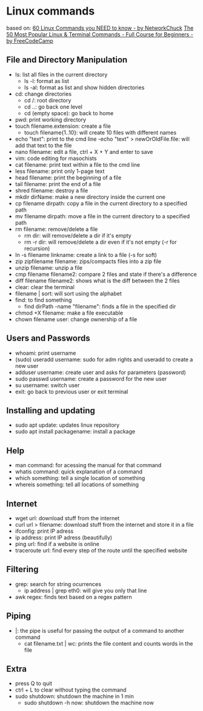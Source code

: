 # Linux commands

based on:
[60 Linux Commands you NEED to know - by NetworkChuck](https://www.youtube.com/watch?v=gd7BXuUQ91w)
[The 50 Most Popular Linux & Terminal Commands - Full Course for Beginners - by FreeCodeCamp](https://www.youtube.com/watch?v=ZtqBQ68cfJc&t=1158s)

## File and Directory Manipulation
- ls: list all files in the current directory
    - ls -l: format as list
    - ls -al: format as list and show hidden directories
- cd: change directories
    - cd /: root directory
    - cd ..: go back one level
    - cd (empty space): go back to home
- pwd: print working directory
- touch filename.extension: create a file
    - touch filename{1..10}: will create 10 files with different names
- echo "text": print to the cmd line
    -echo "text" > newOrOldFile.file: will add that text to the file
- nano filename: edit a file, ctrl + X + Y and enter to save
- vim: code editing for masochists
- cat filename: print text within a file to the cmd line
- less filename: print only 1-page text
- head filename: print the beginning of a file
- tail filename: print the end of a file
- shred filename: destroy a file
- mkdir dirName: make a new directory inside the current one
- cp filename dirpath: copy a file in the current directory to a specified path
- mv filename dirpath: move a file in the current directory to a specified path
- rm filename: remove/delete a file
    - rm dir: will remove/delete a dir if it's empty
    - rm -r dir: will remove/delete a dir even if it's not empty (-r for recursion)
- ln -s filename linkname: create a link to a file (-s for soft)
- zip zipfilename filename: zips/compacts files into a zip file
- unzip filename: unzip a file
- cmp filename filename2: compare 2 files and state if there's a difference
- diff filename filename2: shows what is the diff between the 2 files
- clear: clear the terminal
- filename | sort: will sort using the alphabet
- find: to find something
    - find dirPath -name "filename": finds a file in the specified dir
- chmod +X filename: make a file executable
- chown filename user: change ownership of a file

## Users and Passwords
- whoami: print username
- (sudo) useradd username: sudo for adm rights and useradd to create a new user
- adduser username: create user and asks for parameters (password)
- sudo passwd username: create a password for the new user
- su username: switch user
- exit: go back to previous user or exit terminal

## Installing and updating
- sudo apt update: updates linux repository
- sudo apt install packagename: install a package

## Help
- man command: for acessing the manual for that command 
- whatis command: quick explanation of a command
- which something: tell a single location of something
- whereis something: tell all locations of something 

## Internet
- wget url: download stuff from the internet
- curl url > filename: download stuff from the internet and store it in a file
- ifconfig: print IP adress
- ip address: print IP adress (beautifully)
- ping url: find if a website is online
- traceroute url: find every step of the route until the specified website

## Filtering
- grep: search for string ocurrences
    - ip address | grep eth0: will give you only that line
- awk regex: finds text based on a regex pattern

## Piping
- |: the pipe is useful for passing the output of a command to another command
    - cat filename.txt | wc: prints the file content and counts words in the file

## Extra
- press Q to quit
- ctrl + L to clear without typing the command
- sudo shutdown: shutdown the machine in 1 min
    - sudo shutdown -h now: shutdown the machine now